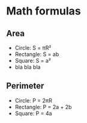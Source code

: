 # Math formulas
## Area
- Circle: S = πR²
- Rectangle: S = ab
- Square: S = a²
- bla bla bla
## Perimeter
- Circle: P = 2πR
- Rectangle: P = 2a + 2b
- Square: P = 4a
